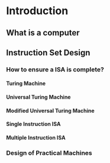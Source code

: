 # Introduction

## What is a computer

## Instruction Set Design

### How to ensure a ISA is complete?

#### Turing Machine

#### Universal Turing Machine

#### Modified Universal Turing Machine

#### Single Instruction ISA

#### Multiple Instruction ISA

### Design of Practical Machines